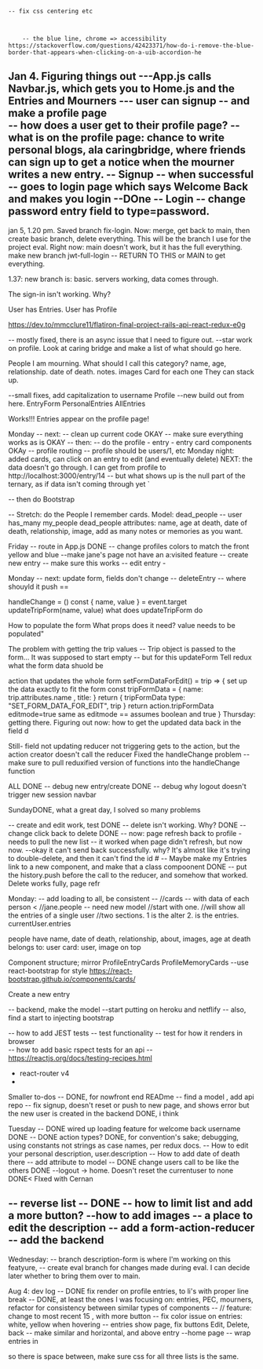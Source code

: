 

 

	-- fix css centering etc  



		-- the blue line, chrome => accessibility https://stackoverflow.com/questions/42423371/how-do-i-remove-the-blue-border-that-appears-when-clicking-on-a-uib-accordion-he



Jan 4. Figuring things out
---App.js calls Navbar.js, which gets you to Home.js and the Entries and Mourners
--- user can signup -- and make a profile page  
		-- how does a user get to their profile page? 
		-- what is on the profile page: chance to write personal blogs, ala caringbridge, where friends can sign up to get a notice when the mourner writes a new entry. 
-- Signup -- when successful -- goes to login page which says Welcome Back and makes you login
--DOne -- Login -- change password entry field to type=password. 
--

jan 5, 1.20 pm. Saved branch fix-login. Now: merge, get back to main, then create basic branch, delete everything. This will be the branch I use for the project eval. 
Right now: main doesn't work, but it has the full everything. 
make new branch jwt-full-login -- RETURN TO THIS or MAIN to get everything. 

1.37: new branch is: basic. servers working, data comes through. 

The sign-in isn't working. Why?

User has Entries. User has Profile 


https://dev.to/mmcclure11/flatiron-final-project-rails-api-react-redux-e0g

 
-- mostly fixed, there is an async issue that I need to figure out. 
--star work on profile. Look at caring bridge and make a list of what should go here. 

People I am mourning. What should I call this category? 
	name, age, relationship. date of death. notes. images 
	Card for each one 
	They can stack up. 

--small fixes, add capitalization to username 
Profile --new build out from here. 
	EntryForm
	PersonalEntries
	AllEntries

Works!!! Entries appear on the profile page! 

Monday 
-- next: 
 -- clean up current code OKAY
 -- make sure everything works as is OKAY
 -- then: 
   -- do the profile - entry - entry card components OKAy
   -- profile routing -- profile should be users/1, etc 
  Monday night: added cards, can click on an entry to edit (and eventually delete) NEXT: the data doesn't go through. I can get from profile to http://localhost:3000/entry/14 -- but what shows up is the null part of the ternary, as if data isn't coming through yet  `

 -- then do Bootstrap

-- Stretch: do the People I remember cards. 
Model: dead_people -- user has_many my_people
dead_people attributes: name, age at death, date of death, relationship, image, add as many notes or memories as you want. 

Friday
-- route in App.js DONE 
-- change profiles colors to match the front yellow and blue 
--make jane's page not have an a:visited feature
-- create new entry -- make sure this works 
-- edit entry - 

Monday 
-- next: update form, fields don't change 
-- deleteEntry -- where shouyld it push == 

handleChange = () 
 const { name, value } = event.target
    updateTripForm(name, value)
what does updateTripForm do 

How to populate the form 
What props does it need? 
 value needs to be populated" 

 The problem with getting the trip values --
 Trip object is passed to the form... 
 It was supposed to start empty -- 
 but for this updateForm
 Tell redux what the form data shuold be 

 action that updates the whole form 
 setFormDataForEdit() = trip => {
 set up the data exactly to fit the form 
 const tripFormData = {
 	name: trip.attributes.name
 ,	title: 
}
 return {
 tripFormData 
 	type: "SET_FORM_DATA_FOR_EDIT",
 	trip
}
return action.tripFormData
 editmode=true 
 same as 
 editmode == assumes boolean and true 
}
 Thursday: 
 getting there. 
 Figuring out now: how to get the updated data back in the field d 

 Still- field not updating
 reducer not triggering
 gets to the action, but the action creator doesn't call the reducer 
 Fixed the handleChange problem -- make sure to pull reduxified version of functions into the handleChange function 
 
 ALL DONE 
 -- debug new entry/create DONE 
 -- debug why logout doesn't trigger new session navbar 

SundayDONE, what a great day, I solved so many problems 

-- create and edit work, test DONE 
-- delete isn't working. Why? DONE
-- change click back to delete DONE 
-- now: page refresh back to profile - needs to pull the new list -- it worked when page didn't refresh, but now now. 
--okay it can't send back successfully. why? 
It's almost like it's trying to double-delete, and then it can't find 
the id # 
-- Maybe make my Entries link to a new component, 
and make that a class compoonent 
DONE -- put the history.push before the call to the reducer, and somehow that worked. Delete works fully, page refr

Monday: 
-- add loading to all, be consistent 
-- //cards -- with data of each person <
		//jane.people -- need new model 
		//start with one. 
		//will show all the entries of a single user 
		//two sections. 1 is the alter 2. is the entries. currentUser.entries


people
have name, date of death, relationship, about, images, age at death
belongs to: user
card: user, image on top 

Component structure; mirror ProfileEntryCards 
 ProfileMemoryCards
 --use react-bootstrap for style 
 https://react-bootstrap.github.io/components/cards/
<div className="profile-entry-cards">
	<p><Link to="entries/new" >Create a new entry </Link></p>
	<ProfileEntryCards />
</div>

-- backend, make the model 
--start putting on heroku and netflify 
-- also, find a start to injecting bootstrap 

-- how to add JEST tests
		-- test functionality 
		-- test for how it renders in browser  
-- how to add basic rspect tests for an api
-- https://reactjs.org/docs/testing-recipes.html 
- react-router v4
- 

Smaller to-dos
-- DONE, for nowfront end READme -- find a model , add api repo 
-- fix signup, doesn't reset or push to new page, and shows error but the new user is created in the backend DONE, i think 

Tuesday
  -- DONE wired up loading feature for welcome back username DONE
  -- DONE action types? DONE, for convention's sake; debugging, using constants not strings as case names, per redux docs. 
  -- How to edit your personal description, user.description
  -- How to add date of death there -- add attribute to model 
  -- DONE change users call to be like the others DONE
  --logout -> home. Doesn't reset the currentuser to none DONE< FIxed with Cernan 

  -- reverse list -- DONE
  -- how to limit list and add a more button? 
  --how to add images
  -- a place to edit the description -- add a form-action-reducer 
  -- add the backend 
  -- 

  Wednesday: 
  -- branch description-form is where I'm working on this featyure, 
  -- create eval branch for changes made during  eval. I can decide later whether to bring them over to main. 
  

  Aug 4: dev log 
  -- DONE fix render on profile entries, to li's with proper line break 
  -- DONE, at least the ones I was focusing on: entries, PEC, mourners, refactor for consistency between similar types of components 
  -- // feature: change to most recent 15 , with more button 
  -- fix color issue on entries: white, yellow when hovering 
  -- entries show page, fix buttons Edit, Delete, back -- make similar and horizontal, and above entry 
  --home page -- wrap entries in <p> so there is space between, make sure css for all three lists is the same. 
    
  